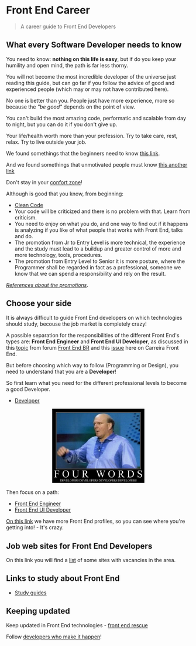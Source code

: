# Front End Career

> A career guide to Front End Developers

##  What every Software Developer needs to know

You need to know: **nothing on this life is easy**, but if do you keep your humility and open mind, the path is far less thorny.

You will not become the most incredible developer of the universe just reading this guide, but can go far if you follow the advice of good and experienced people (which may or may not have contributed here).

No one is better than you. People just have more experience, more so because the *"be good"* depends on the point of view.

You can't build the most amazing code, performatic and scalable from day to night, but you can do it if you don't give up.

Your life/health worth more than your profession. Try to take care, rest, relax. Try to live outside your job.

We found somethings that the beginners need to know [this link](http://willianjusten.com.br/o-que-ninguem-diz-para-iniciantes/).

And we found somethings that unmotivated people must know  [this another link](http://woliveiras.com.br/posts/Por-que-voce-desistiu-de-ser-Cientista/)

Don't stay in your [confort zone](https://www.youtube.com/watch?v=hS8V9eODGQ0)!

Although is good that you know, from beginning:

* [Clean Code](http://www.amazon.com/Clean-Code-Handbook-Software-Craftsmanship/dp/0132350882)
* Your code will be criticized and there is no problem with that. Learn from criticism.
* You need to enjoy on what you do, and one way to find out if it happens is analyzing if you like of what people that works with Front End, talks and do.
* The promotion from Jr to Entry Level is more technical, the experience and the study must lead to a buildup and greater control of more and more technology, tools, procedures.
* The promotion from Entry Level to Senior it is more posture, where the Programmer shall be regarded in fact as a professional, someone we know that we can spend a responsibility and rely on the result.

[*References about the promotions*](https://github.com/Codeminer42/CarreiraRuby).

## Choose your side

It is always difficult to guide Front End developers on which technologies should study, becouse the job market is completely crazy! 

A possible separation for the responsibilities of the different Front End's types are: **Front End Engineer** and **Front End UI Developer**, as discussed in this [topic](https://github.com/frontendbr/forum/issues/32) from forum [Front End BR](https://github.com/frontendbr/) and this [issue](https://github.com/woliveiras/front-end-career/issues/5) here on Carreira Front End.

But before choosing which way to follow (Programming or Design), you need to understand that you are a **Developer**!

So first learn what you need for the different professional levels to become a good Developer.

* [Developer](./sources/developer.md)

<p align="center">
  <a href="./developer/README.md" title="developer">
    <img src="/img/developers.jpeg" alt="Developers, developers, developers, developers!" width="50%">
  </a>
</p>

Then focus on a path:

* [Front End Engineer](./sources/engineer.md)
* [Front End UI Developer](./sources/ui-developer.md)

[On this link](http://www.frontendhandbook.com/practice/types-of-front-end-dev.html) we have more Front End profiles, so you can see where you're getting into! - It's crazy.

## Job web sites for Front End Developers

On this link you will find a [list](./job-sites.md) of some sites with vacancies in the area.

## Links to study about Front End

* [Study guides](./study-guides)

## Keeping updated

Keep updated in Front End technologies - [front end rescue](https://uptodate.frontendrescue.org/)

Follow [developers who make it happen](/great-developers.md)!
